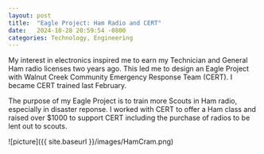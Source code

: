 ```yaml
---
layout: post
title:  "Eagle Project: Ham Radio and CERT"
date:   2024-10-28 20:59:54 -0800
categories: Technology, Engineering
---
```


My interest in electronics inspired me to earn my Technician and General
Ham radio licenses two years ago. This led me to design an Eagle Project
with Walnut Creek Community Emergency Response Team (CERT). I became
CERT trained last February. 

The purpose of my Eagle Project is to train more Scouts in Ham radio,
especially in disaster reponse. I worked with CERT to offer a Ham class
and raised over $1000 to support CERT including the purchase of radios
to be lent out to scouts. 

![picture]({{ site.baseurl }}/images/HamCram.png)
